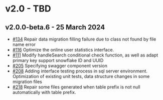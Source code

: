 # v2.0 - TBD

## v2.0.0-beta.6 - 25 March 2024

- [#134](https://github.com/mineadmin/MineAdmin/pull/134) Repair data migration filling failure due to class not found by file name error
- [#116](https://github.com/mineadmin/MineAdmin/pull/116) Optimize the online user statistics interface.
- [#111](https://github.com/mineadmin/MineAdmin/pull/111) Modify handleSearch conditional check function, as well as adapt primary key support snowflake ID and UUID
- [#205](https://github.com/mineadmin/MineAdmin/pull/205) Specifying swagger component version
- [#208](https://github.com/mineadmin/MineAdmin/pull/208) Adding interface testing process in sql server environment. Optimization of existing unit tests, data structure changes in some migration files
- [#218](https://github.com/mineadmin/MineAdmin/pull/218) Repair some files generated when table prefix is not null automatically with table prefix.
